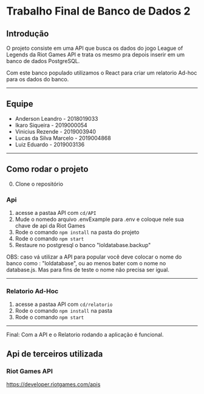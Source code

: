 # Trabalho Final de Banco de Dados 2

## Introdução
O projeto consiste em uma API que busca os dados do jogo League of Legends
da Riot Games API e trata os mesmo pra depois inserir em um banco de dados PostgreSQL.

Com este banco populado utilizamos o React para criar um relatorio Ad-hoc para os dados
do banco.

--- 

## Equipe
- Anderson Leandro - 2018019033
- Ikaro Siqueira - 2019000054
- Vinicius Rezende - 2019003940
- Lucas da Silva Marcelo - 2019004868
- Luiz Eduardo - 2019003136

--- 

## Como rodar o projeto
0. Clone o repositório

### Api
1. acesse a pastaa API com ``cd/API``
2. Mude o nomedo arquivo .envExample para .env e coloque nele sua chave de api da Riot Games
3. Rode o comando `npm install` na pasta do projeto
4. Rode o comando `npm start`
5. Restaure no postgresql o banco "loldatabase.backup"

OBS: caso vá utilizar a API para popular você deve colocar o nome do banco como : "loldatabase",
ou ao menos bater com o nome no database.js. Mas para fins de teste o nome não precisa ser igual.

--- 

### Relatorio Ad-Hoc
1. acesse a pastaa API com ``cd/relatorio``
2. Rode o comando `npm install` na pasta
3. Rode o comando `npm start`
--- 

Final: Com a API e o Relatorio rodando a aplicação é funcional.

## Api de terceiros utilizada

### Riot Games API
https://developer.riotgames.com/apis

